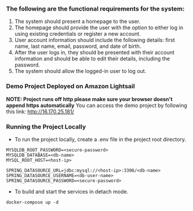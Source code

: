 ### The following are the functional requirements for the system:

1. The system should present a homepage to the user.
2. The homepage should provide the user with the option to either log in using existing credentials or register a new account.
3. User account information should include the following details: first name, last name, email, password, and date of birth.
4. After the user logs in, they should be presented with their account information and should be able to edit their details, including the password.
5. The system should allow the logged-in user to log out. 


### Demo Project Deployed on Amazon Lightsail
**NOTE: Project runs off http please make sure your browser doesn't append https automatically**
You can access the demo project by following this link: http://16.170.25.181/  

### Running the Project Locally

* To run the project locally, create a .env file in the project root directory.
```
MYSQLDB_ROOT_PASSWORD=<secure-password>
MYSQLDB_DATABASE=<db-name>
MYSQL_ROOT_HOST=<host-ip>

SPRING_DATASOURCE_URL=jdbc:mysql://<host-ip>:3306/<db-name>
SPRING_DATASOURCE_USERNAME=<db-user-name>
SPRING_DATASOURCE_PASSWORD=<secure-password>
```
* To build and start the services in detach mode.
```
docker-compose up -d
```